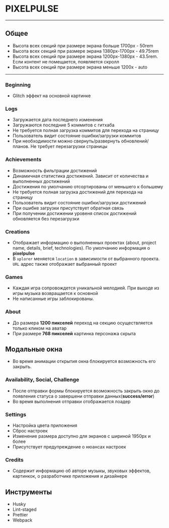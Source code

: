 # PIXELPULSE

---

## Общее

-   Высота всех секций при размере экрана больше 1700рх - 50rem
-   Высота всех секций при размере экрана 1380рх-1700рх - 49.75rem
-   Высота всех секций при размере экрана 1200рх-1380рх - 43.5rem. Если контент не помещается, появляется скролл
-   Высота всех секций при размере экрана меньше 1200х - auto

---

### Beginning

-   Glitch эффект на основной картинке

### Logs

-   Загружается дата последнего изменения
-   Загружаются последние 5 коммитов с гитхаба
-   Не требуется полная загрузка коммитов для перехода на страницу
-   Пользователь видит состояние ошибки/загрузки коммитов
-   При необходимости можно свернуть/развернуть обновлений/планов. Не требует перезагрузки страницы

### Achievements

-   Возможность фильтрации достижений
-   Динамичная статистика достижений. Зависит от количества и выполненных достижений
-   Достижения по умолчанию отсортированы от меньшего к большему
-   Не требуется полная загрузка достижений для перехода на страницу
-   Пользователь видит состояние ошибки/загрузки достижений
-   При ошибке загрузки присутствует обратная связь
-   При получении достижении уровеня список достижений обновляется без перезагрузки

### Creations

-   Отображает информацию о выполненных проектах (about, project name, details, brief, technologies). По умолчанию информация о **pixelpulse**
-   В `xplorer` меняется `location` в зависимости от выбранного проекта. `URL` адрес также отображает выбранный проект

### Games

-   Каждая игра сопровождется уникальной мелодией. При выходе из игры музыка возвращается к основной
-   Не написанные игры заблокированы.

### About

-   До размера **1200 пикселей** переход на секцию осуществляется только кликом на аватар
-   При размере **768 пикселей** картинка персонажа скрыта

## Модальные окна

-   Во время анимации открытия окна блокируется возможность его закрыть.

### Availability, Social, Challenge

-   После отправки формы блокируется возможность закрыть окно до появления статуса о завершени отправки данных(**success/error**)
-   Во время выполнения отправки отображается лоадер

### Settings

-   Настройка цвета приложения
-   Сброс настроек
-   Изменение размера доступно для экранов с шириной 1950px и более
-   Присутствует предупреждение о нюансах настроек

### Credits

-   Содержит информацию об авторе музыкы, звуковых эффектов, картинкок, о разработчике приложения и дизайнере

## Инструменты

-   Husky
-   Lint-staged
-   Prettier
-   Webpack
